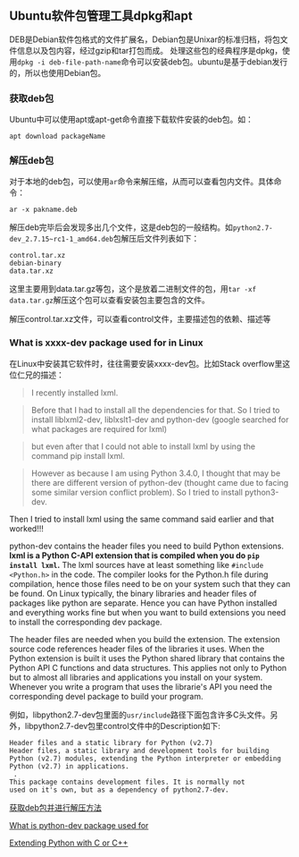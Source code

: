 ## Ubuntu软件包管理工具dpkg和apt

DEB是Debian软件包格式的文件扩展名，Debian包是Unixar的标准归档，将包文件信息以及包内容，经过gzip和tar打包而成。
处理这些包的经典程序是dpkg，使用`dpkg -i deb-file-path-name`命令可以安装deb包。ubuntu是基于debian发行的，所以也使用Debian包。

### 获取deb包

Ubuntu中可以使用apt或apt-get命令直接下载软件安装的deb包。如：

```
apt download packageName
```


### 解压deb包

对于本地的deb包，可以使用`ar`命令来解压缩，从而可以查看包内文件。具体命令：

```
ar -x pakname.deb
```

解压deb完毕后会发现多出几个文件，这是deb包的一般结构。如`python2.7-dev_2.7.15~rc1-1_amd64.deb`包解压后文件列表如下：

```
control.tar.xz 
debian-binary
data.tar.xz     
```


这里主要用到data.tar.gz等包，这个是放着二进制文件的包，用`tar -xf data.tar.gz`解压这个包可以查看安装包主要包含的文件。

解压control.tar.xz文件，可以查看control文件，主要描述包的依赖、描述等

### What is xxxx-dev package used for in Linux

在Linux中安装其它软件时，往往需要安装xxxx-dev包。比如Stack overflow里这位仁兄的描述：

> I recently installed lxml.

> Before that I had to install all the dependencies for that. So I tried to install liblxml2-dev, liblxslt1-dev and python-dev (google searched for what packages are required for lxml)

> but even after that I could not able to install lxml by using the command pip install lxml.

> However as because I am using Python 3.4.0, I thought that may be there are different version of python-dev (thought came due to facing some similar version conflict problem). So I tried to install python3-dev.

Then I tried to install lxml using the same command said earlier and that worked!!!

python-dev contains the header files you need to build Python extensions. **lxml is a Python C-API extension that is compiled when you do `pip install lxml`.** The lxml sources have at least something like `#include <Python.h>` in the code. The compiler looks for the Python.h file during compilation, hence those files need to be on your system such that they can be found. On Linux typically, the binary libraries and header files of packages like python are separate. Hence you can have Python installed and everything works fine but when you want to build extensions you need to install the corresponding dev package.

The header files are needed when you build the extension. The extension source code references header files of the libraries it uses. When the Python extension is built it uses the Python shared library that contains the Python API C functions and data structures. This applies not only to Python but to almost all libraries and applications you install on your system. Whenever you write a program that uses the librarie's API you need the corresponding devel package to build your program.

例如，libpython2.7-dev包里面的`usr/include`路径下面包含许多C头文件。另外，libpython2.7-dev包里control文件中的Description如下: 

```
Header files and a static library for Python (v2.7)
Header files, a static library and development tools for building
Python (v2.7) modules, extending the Python interpreter or embedding
Python (v2.7) in applications.
 .
This package contains development files. It is normally not
used on it's own, but as a dependency of python2.7-dev.
```

[获取deb包并进行解压方法](https://blog.csdn.net/yygydjkthh/article/details/27106943)

[What is python-dev package used for](https://stackoverflow.com/questions/31002091/what-is-python-dev-package-used-for)

[Extending Python with C or C++](https://docs.python.org/2/extending/extending.html)